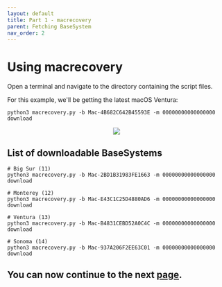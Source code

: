 ```yaml
---
layout: default
title: Part 1 - macrecovery
parent: Fetching BaseSystem
nav_order: 2
---
```


# Using macrecovery

Open a terminal and navigate to the directory containing the script files.

For this example, we'll be getting the latest macOS Ventura:

``python3 macrecovery.py -b Mac-4B682C642B45593E -m 00000000000000000 download``

<p align="center">
  <img src="../../assets/macrecovery.png">
</p>

## List of downloadable BaseSystems

```
# Big Sur (11)
python3 macrecovery.py -b Mac-2BD1B31983FE1663 -m 00000000000000000 download

# Monterey (12)
python3 macrecovery.py -b Mac-E43C1C25D4880AD6 -m 00000000000000000 download

# Ventura (13)
python3 macrecovery.py -b Mac-B4831CEBD52A0C4C -m 00000000000000000 download

# Sonoma (14)
python3 macrecovery.py -b Mac-937A206F2EE63C01 -m 00000000000000000 download
```

## You can now continue to the next <a href="02-addingtoOC.html">page</a>.